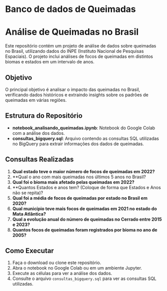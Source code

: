 # Banco de dados de Queimadas 
# Análise de Queimadas no Brasil

Este repositório contém um projeto de análise de dados sobre queimadas no Brasil, utilizando dados do INPE (Instituto Nacional de Pesquisas Espaciais). O projeto inclui análises de focos de queimadas em distintos biomas e estados em um intervalo de anos.

## Objetivo

O principal objetivo é analisar o impacto das queimadas no Brasil, verificando dados históricos e extraindo insights sobre os padrões de queimadas em várias regiões.

## Estrutura do Repositório

- **notebook_analisando_queimadas.ipynb**: Notebook do Google Colab com a análise dos dados.
- **consultas_bigquery.sql**: Arquivo contendo as consultas SQL utilizadas no BigQuery para extrair informações dos dados de queimadas.

## Consultas Realizadas

1. **Qual estado teve o maior número de focos de queimadas em 2022?**
2. **Qual o ano com mais queimadas nos últimos 5 anos no Brasil?
3. **Qual foi o bioma mais afetado pelas queimadas em 2022?**
4. **Quantos Estados e anos tem? (Coloque de forma que Estados e Anos não se repita)?
5. **Qual foi a média de focos de queimadas por estado no Brasil em 2020?**
6. **Qual município teve mais focos de queimadas em 2021 no estado do Mata Atlântica?**
7. **Qual a evolução anual do número de queimadas no Cerrado entre 2015 e 2023?**
8. **Quantos focos de queimadas foram registrados por bioma no ano de 2005?**

## Como Executar

1. Faça o download ou clone este repositório.
2. Abra o notebook no Google Colab ou em um ambiente Jupyter.
3. Execute as células para ver a análise dos dados.
4. Consulte o arquivo `consultas_bigquery.sql` para ver as consultas SQL utilizadas.

